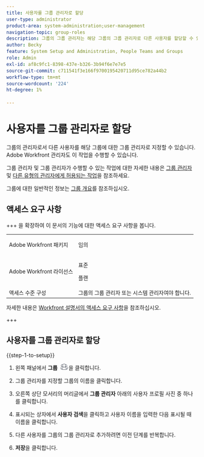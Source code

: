 ```yaml
---
title: 사용자를 그룹 관리자로 할당
user-type: administrator
product-area: system-administration;user-management
navigation-topic: group-roles
description: 그룹의 그룹 관리자는 해당 그룹의 그룹 관리자로 다른 사용자를 할당할 수 있습니다. Adobe Workfront 관리자도 이 작업을 수행할 수 있습니다.
author: Becky
feature: System Setup and Administration, People Teams and Groups
role: Admin
exl-id: af8c9fc1-8398-437e-b326-3b94f6e7e7e5
source-git-commit: c711541f3e166f9700195420711d95ce782a44b2
workflow-type: tm+mt
source-wordcount: '224'
ht-degree: 1%

---
```


# 사용자를 그룹 관리자로 할당

그룹의 관리자로서 다른 사용자를 해당 그룹에 대한 그룹 관리자로 지정할 수 있습니다. Adobe Workfront 관리자도 이 작업을 수행할 수 있습니다.

그룹 관리자 및 그룹 관리자가 수행할 수 있는 작업에 대한 자세한 내용은 [그룹 관리자](../../../administration-and-setup/manage-groups/group-roles/group-administrators.md) 및 [다른 유형의 관리자에게 허용되는 작업](../../../administration-and-setup/manage-groups/group-roles/group-actions-allowed-different-types-admins.md)을 참조하세요.

그룹에 대한 일반적인 정보는 [그룹 개요](../../../administration-and-setup/manage-groups/groups-overview/groups.md)를 참조하십시오.

## 액세스 요구 사항

+++ 을 확장하여 이 문서의 기능에 대한 액세스 요구 사항을 봅니다.

<table style="table-layout:auto"> 
 <col> 
 <col> 
 <tbody> 
  <tr> 
   <td>Adobe Workfront 패키지</td> 
   <td><p>임의</p></td> 
  </tr> 
  <tr> 
   <td>Adobe Workfront 라이선스</td> 
   <td><p>표준</p>
       <p>플랜</p></td>
  </tr>
  <tr> 
   <td>액세스 수준 구성</td> 
   <td>그룹의 그룹 관리자 또는 시스템 관리자여야 합니다.</td>
  </tr>
 </tbody> 
</table>

자세한 내용은 [Workfront 설명서의 액세스 요구 사항](/help/quicksilver/administration-and-setup/add-users/access-levels-and-object-permissions/access-level-requirements-in-documentation.md)을 참조하십시오.

+++

## 사용자를 그룹 관리자로 할당

{{step-1-to-setup}}

1. 왼쪽 패널에서 **그룹** ![그룹](assets/groups-icon.png)을 클릭합니다.

1. 그룹 관리자를 지정할 그룹의 이름을 클릭합니다.
1. 오른쪽 상단 모서리의 머리글에서 **그룹 관리자** 아래의 사용자 프로필 사진 중 하나를 클릭합니다.
1. 표시되는 상자에서 **사용자 검색**&#x200B;을 클릭하고 사용자 이름을 입력한 다음 표시될 때 이름을 클릭합니다.
1. 다른 사용자를 그룹의 그룹 관리자로 추가하려면 이전 단계를 반복합니다.
1. **저장**&#x200B;을 클릭합니다.
